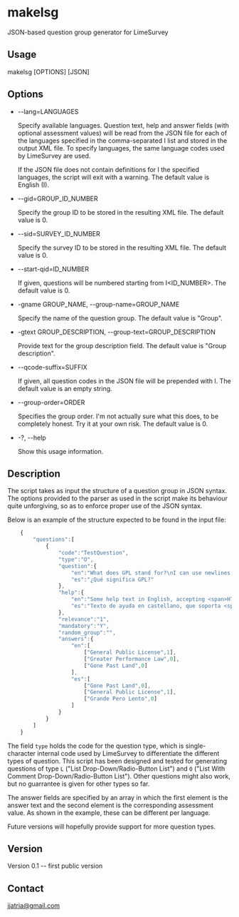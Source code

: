 makelsg
=======

JSON-based question group generator for LimeSurvey

Usage
-----

makelsg [OPTIONS] [JSON]

Options
-------

*   --lang=LANGUAGES

    Specify available languages. Question text, help and answer fields (with optional assessment values) will be read from the JSON file for each of the languages specified in the comma-separated I<LANGUAGES> list and stored in the output XML file. To specify languages, the same language codes used by LimeSurvey are used.

    If the JSON file does not contain definitions for I<all> the specified languages, the script will exit with a warning. The default value is English (I<en>).

*   --gid=GROUP_ID_NUMBER

    Specify the group ID to be stored in the resulting XML file. The default value is 0.

*   --sid=SURVEY_ID_NUMBER

    Specify the survey ID to be stored in the resulting XML file. The default value is 0.

*   --start-qid=ID_NUMBER

    If given, questions will be numbered starting from I<ID_NUMBER>. The default value is 0.

*   -gname GROUP_NAME, --group-name=GROUP_NAME

    Specify the name of the question group. The default value is "Group".

*   -gtext GROUP_DESCRIPTION, --group-text=GROUP_DESCRIPTION

    Provide text for the group description field. The default value is "Group description".

*   --qcode-suffix=SUFFIX

    If given, all question codes in the JSON file will be prepended with I<SUFFIX>. The default value is an empty string.

*   --group-order=ORDER

    Specifies the group order. I'm not actually sure what this does, to be completely honest. Try it at your own risk. The default value is 0.

*   -?, --help

    Show this usage information.

Description
-----------

The script takes as input the structure of a question group in JSON syntax. The options provided to the parser as used in the script make its behaviour quite unforgiving, so as to enforce proper use of the JSON syntax.

Below is an example of the structure expected to be found in the input file:

```javascript
    {
        "questions":[
            {
                "code":"TestQuestion",
                "type":"O",
                "question":{
                    "en":"What does GPL stand for?\nI can use newlines as well.",
                    "es":"¿Qué significa GPL?"
                },
                "help":{
                    "en":"Some help text in English, accepting <span>HTML</span>",
                    "es":"Texto de ayuda en castellano, que soporta <span>HTML</span>"
                },
                "relevance":"1",
                "mandatory":"Y",
                "random_group":"",
                "answers":{
                    "en":[
                        ["General Public License",1],
                        ["Greater Performance Law",0],
                        ["Gone Past Land",0]
                    ],
                    "es":[
                        ["Gone Past Land",0],
                        ["General Public License",1],
                        ["Grande Pero Lento",0]
                    ]
                }
            }
        ]
    }
```

The field `type` holds the code for the question type, which is single-character internal code used by LimeSurvey to differentiate the different types of question. This script has been designed and tested for generating questions of type `L` ("List Drop-Down/Radio-Button List") and `O` ("List With Comment Drop-Down/Radio-Button List"). Other questions might also work, but no guarrantee is given for other types so far.

The answer fields are specified by an array in which the first element is the answer text and the second element is the corresponding assessment value. As shown in the example, these can be different per language.

Future versions will hopefully provide support for more question types.

Version
-------

Version 0.1 -- first public version

Contact
-------

jjatria@gmail.com
